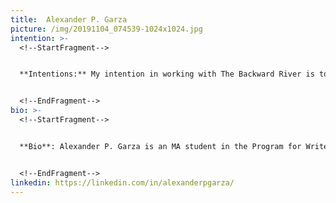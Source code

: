 ```yaml
---
title:  Alexander P. Garza
picture: /img/20191104_074539-1024x1024.jpg
intention: >-
  <!--StartFragment-->


  **Intentions:** My intention in working with The Backward River is to collaborate with a team of like-minded individuals who care about environmental justice. My main goal working with the team is to help develop and maintain this website to bring awareness of available research, tools, and events to foster connections between The Backward River and partners, organizations, and policy influencers. It’s exciting to be part of a team that reaches out to local communities and organizations to make real change. One of the reasons I began working in web development was because it used both my artistic and my marketing skills. It is highly satisfying to use these skills with a team passionate about making environmental and social changes.


  <!--EndFragment-->
bio: >-
  <!--StartFragment-->


  **Bio**: Alexander P. Garza is an MA student in the Program for Writers at University of Illinois – Chicago, focusing on poetry and fiction. Alex holds a BA in Sociology from Texas A&M University and a Strategic MBA in Marketing from University of Houston – Victoria. His interests include the immigrant experience, ekphrasis, mental health, and folklore. His work has appeared in *Star*Line, Toyon, Indianapolis Review*, and others. He was awarded first-runner up for the Latinx Health Poetry Project with the *Latino Caucus for Public Health*. He was awarded the 2019 Dark Poetry Scholarship Award by the *Horror Writers Association*. His poetry was selected and read at the Contemporary Arts Museum of Houston and was commissioned by the Museum of Fine Arts Houston and Tintero Projects for work inspired by their Latin American Exhibit: Play and Grief. In addition to being a former Contributing Editor for Broadway World, Alex has worked on and offstage at the Alley Theatre, Houston Grand Opera, Main Street Theater, and Mildred’s Umbrella Theatre Company in Houston, TX. Visit his website at alexanderpgarza.com.


  <!--EndFragment-->
linkedin: https://linkedin.com/in/alexanderpgarza/
---
```

